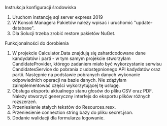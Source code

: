 Instrukcja konfiguracji środowiska
1. Uruchom instancję sql server express 2019
2. W Konsoli Managera Pakietów należy wpisać i uruchomić "update-database".
3. Dla Solucji trzeba zrobić restore pakietów NuGet.

Funkcjonalności do dorobienia
1. W projekcie Calculator.Data znajdują się zahardcodowane dane kandydatów i parti - w tym samym 
   projekcie stworzyłam CandidateProvider, którego zadaniem miało być wykorzystanie serwisu CandidatesService
   do pobrania z udostępnionego API kadydatów oraz partii. Następnie na podstawie pobranych danych
   wykonanie odpowiednich operacji na bazie danych. Nie zdążyłam zaimplementować części wykorzytującej
   tę usługę.
2. Obsługa eksportu aktualnego stanu głosów do pliku CSV oraz PDF. Należy stworzyć generyczny interfejs do
   eksportu plików różnych rozszerzeń.
3. Przeniesienie stałych tekstów do Resources.resx.
4. Przeniesienie connection string bazy do pliku secret.json.
5. Dodanie walidacji dla formularza logowanie.